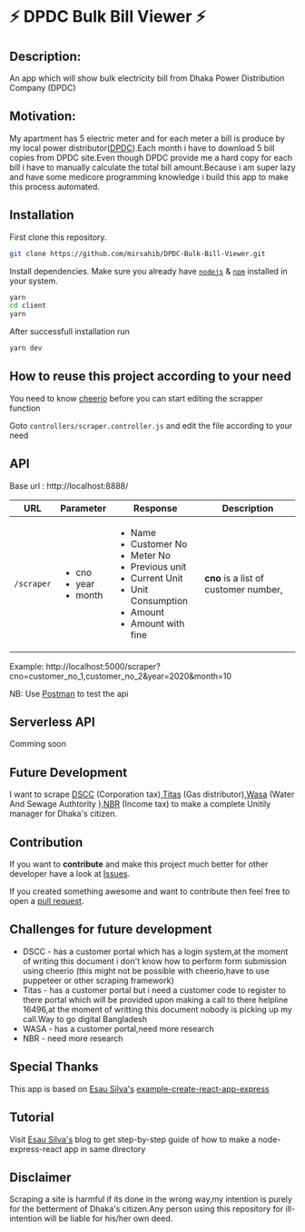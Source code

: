 # ⚡️ DPDC Bulk Bill Viewer ⚡️

## Description:

An app which will show bulk electricity bill from Dhaka Power Distribution Company (DPDC)

## Motivation:

My apartment has 5 electric meter and for each meter a bill is produce by my local power distributor([DPDC](https://dpdc.org.bd/)).Each month i have to download 5 bill copies from DPDC site.Even though DPDC provide me a hard copy for each bill i have to manually calculate the total bill amount.Because i am super lazy and have some medicore programming knowledge i build this app to make this process automated.

## Installation

First clone this repository.

```bash
git clone https://github.com/mirsahib/DPDC-Bulk-Bill-Viewer.git
```

Install dependencies. Make sure you already have [`nodejs`](https://nodejs.org/en/) & [`npm`](https://www.npmjs.com/) installed in your system.

```bash
yarn
cd client
yarn
```

After successfull installation run

```bash
yarn dev
```

## How to reuse this project according to your need

You need to know [cheerio](https://cheerio.js.org/) before you can start editing the scrapper function

Goto `controllers/scraper.controller.js` and edit the file according to your need

## API

Base url : http://localhost:8888/

| URL        | Parameter                                        | Response                                                                                                                                                                | Description                           |
| ---------- | ------------------------------------------------ | ----------------------------------------------------------------------------------------------------------------------------------------------------------------------- | ------------------------------------- |
| `/scraper` | <ul><li>cno</li><li>year</li><li>month</li></ul> | <ul><li>Name</li><li>Customer No</li><li>Meter No</li><li>Previous unit</li><li>Current Unit</li><li>Unit Consumption</li><li>Amount</li><li>Amount with fine</li></ul> | **cno** is a list of customer number, |

Example: http://localhost:5000/scraper?cno=customer_no_1,customer_no_2&year=2020&month=10

NB: Use [Postman](https://www.postman.com/) to test the api

## Serverless API

Comming soon

## Future Development

I want to scrape [DSCC](http://www.dscc.gov.bd/) (Corporation tax),[Titas](https://www.titasgas.org.bd/) (Gas distributor),[Wasa](http://dwasa.org.bd/) (Water And Sewage Authtority ),[NBR](http://nbr.gov.bd/) (Income tax) to make a complete Unitily manager for Dhaka's citizen.

## Contribution

If you want to **contribute** and make this project much better for other developer have a look at [Issues](https://github.com/mirsahib/DPDC-Bulk-Bill-Viewer/issues).

If you created something awesome and want to contribute then feel free to open a [pull request](https://github.com/mirsahib/DPDC-Bulk-Bill-Viewer/pulls).

## Challenges for future development

- DSCC - has a customer portal which has a login system,at the moment of writing this document i don't know how to perform form submission using cheerio (this might not be possible with cheerio,have to use puppeteer or other scraping framework)
- Titas - has a customer portal but i need a customer code to register to there portal which will be provided upon making a call to there helpline 16496,at the moment of writting this document nobody is picking up my call.Way to go digital Bangladesh
- WASA - has a customer portal,need more research
- NBR - need more research

## Special Thanks

This app is based on [Esau Silva's](https://esausilva.com/) [example-create-react-app-express](https://github.com/esausilva/example-create-react-app-express)

## Tutorial

Visit [Esau Silva's](https://esausilva.com/2017/11/14/how-to-use-create-react-app-with-a-node-express-backend-api/) blog to get step-by-step guide of how to make a node-express-react app in same directory

## Disclaimer

Scraping a site is harmful if its done in the wrong way,my intention is purely for the betterment of Dhaka's citizen.Any person using this repository for ill-intention will be liable for his/her own deed.
